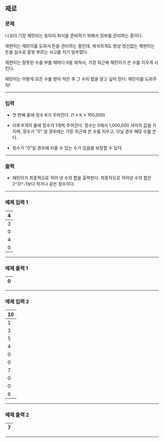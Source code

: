제로
-------------
### 문제

나코더 기장 재민이는 동아리 회식을 준비하기 위해서 장부를 관리하는 중이다.

재현이는 재민이를 도와서 돈을 관리하는 중인데, 애석하게도 항상 정신없는 재현이는 돈을 실수로 잘못 부르는 사고를 치기 일쑤였다.

재현이는 잘못된 수를 부를 때마다 0을 외쳐서, 가장 최근에 재민이가 쓴 수를 지우게 시킨다.

재민이는 이렇게 모든 수를 받아 적은 후 그 수의 합을 알고 싶어 한다. 재민이를 도와주자!
- - -

### 입력
* 첫 번째 줄에 정수 K가 주어진다. (1 ≤ K ≤ 100,000)

* 이후 K개의 줄에 정수가 1개씩 주어진다. 정수는 0에서 1,000,000 사이의 값을 가지며, 정수가 "0" 일 경우에는 가장 최근에 쓴 수를 지우고, 아닐 경우 해당 수를 쓴다.

* 정수가 "0"일 경우에 지울 수 있는 수가 있음을 보장할 수 있다.

- - -

### 출력
* 재민이가 최종적으로 적어 낸 수의 합을 출력한다. 최종적으로 적어낸 수의 합은 2^31^-1보다 작거나 같은 정수이다.

- - -

### 예제 입력 1
|4|
|:---|
|3|
|0|
|4|
|0|


- - -

### 예제 출력 1
|0|
|:---|

- - -

### 예제 입력 2
|10|
|:---|
|1|
|3|
|5|
|4|
|0|
|0|
|7|
|0|
|0|
|6|

- - -

### 예제 출력 2
|7|
|:---|

- - -